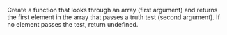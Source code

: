Create a function that looks through an array (first argument) and returns the first element in the array that passes a truth test (second argument). If no element passes the test, return undefined.